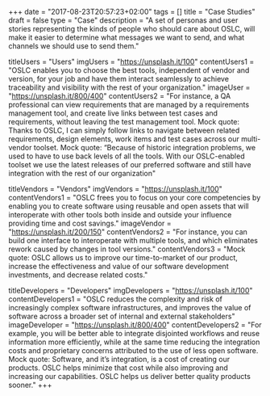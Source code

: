 +++
date = "2017-08-23T20:57:23+02:00"
tags = []
title = "Case Studies"
draft = false
type = "Case"
description = "A set of personas and user stories representing the kinds of people who should care about OSLC, will make it easier to determine what messages we want to send, and what channels we should use to send them."

titleUsers = "Users"
imgUsers = "https://unsplash.it/100"
contentUsers1 = "OSLC enables you to choose the best tools, independent of vendor and version, for your job and have them interact seamlessly to achieve traceability and visibility with the rest of your organization."
imageUser = "https://unsplash.it/800/400"
contentUsers2 = "For instance, a QA professional can view requirements that are managed by a requirements management tool, and create live links between test cases and requirements, without leaving the test management tool. Mock quote: Thanks to OSLC, I can simply follow links to navigate between related requirements, design elements, work items and test cases across our multi-vendor toolset. Mock quote: “Because of historic integration problems, we used to have to use back levels of all the tools. With our OSLC-enabled toolset we use the latest releases of our preferred software and still have integration with the rest of our organization"

titleVendors = "Vendors"
imgVendors = "https://unsplash.it/100"
contentVendors1 = "OSLC frees you to focus on your core competencies by enabling you to create software using reusable and open assets that will interoperate with other tools both inside and outside your influence providing time and cost savings."
imageVendor = "https://unsplash.it/200/150"
contentVendors2 = "For instance, you can build one interface to interoperate with multiple tools, and which eliminates rework caused by changes in tool versions."
contentVendors3 = "Mock quote: OSLC allows us to improve our time-to-market of our product, increase the effectiveness and value of our software development investments, and decrease related costs."

titleDevelopers = "Developers"
imgDevelopers = "https://unsplash.it/100"
contentDevelopers1 = "OSLC reduces the complexity and risk of increasingly complex software infrastructures, and improves the value of software across a broader set of internal and external stakeholders"
imageDeveloper = "https://unsplash.it/800/400"
contentDevelopers2 = "For example, you will be better able to integrate disjointed workflows and reuse information more efficiently, while at the same time reducing the integration costs and proprietary concerns attributed to the use of less open software. Mock quote: Software, and it’s integration, is a cost of creating our products. OSLC helps minimize that cost while also improving and increasing our capabilities. OSLC helps us deliver better quality products sooner."
+++
